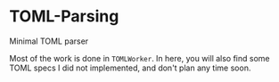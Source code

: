# TOML-Parsing
Minimal TOML parser

Most of the work is done in ```TOMLWorker```. In here, you will also find some TOML specs I did not implemented, and don't plan any time soon.
